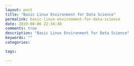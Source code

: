 ```yaml
---
layout: post
title: "Basic Linux Environment for Data Science"
permalink: basic-linux-environment-for-data-science
date: 2019-08-06 22:34:48
comments: true
description: "Basic Linux Environment for Data Science"
keywords: ""
categories:

tags:

---
```

